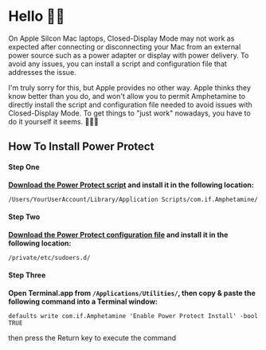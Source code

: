 



# Hello 👋🏼

On Apple Silcon Mac laptops, Closed-Display Mode may not work as expected after connecting or disconnecting your Mac from an external power source such as a power adapter or display with power delivery. To avoid any issues, you can install a script and configuration file that addresses the issue. 

I'm truly sorry for this, but Apple provides no other way. Apple thinks they know better than you do, and won't allow you to permit Amphetamine to directly install the script and configuration file needed to avoid issues with Closed-Display Mode. To get things to "just work" nowadays, you have to do it yourself it seems. 🔨💪🏼




## How To Install Power Protect

<h4>Step One</h4>
<b><a href="https://raw.githubusercontent.com/x74353/Amphetamine/master/Files/PowerProtect_Script.zip">Download the Power Protect script</a> and install it in the following location:</b><br>

```
/Users/YourUserAccount/Library/Application Scripts/com.if.Amphetamine/
```

<h4>Step Two</h4>

<b><a href="https://raw.githubusercontent.com/x74353/Amphetamine/master/Files/PowerProtect_Configuration.zip">Download the Power Protect configuration file</a> and install it in the following location:</b>

```
/private/etc/sudoers.d/
```

<h4>Step Three</h4>

<b>Open Terminal.app from ```/Applications/Utilities/```, then copy & paste the following command into a Terminal window:</b>

```
defaults write com.if.Amphetamine 'Enable Power Protect Install' -bool TRUE
```

then press the Return key to execute the command



